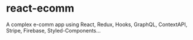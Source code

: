 # react-ecomm
A complex e-comm app using React, Redux, Hooks, GraphQL, ContextAPI, Stripe, Firebase, Styled-Components...
